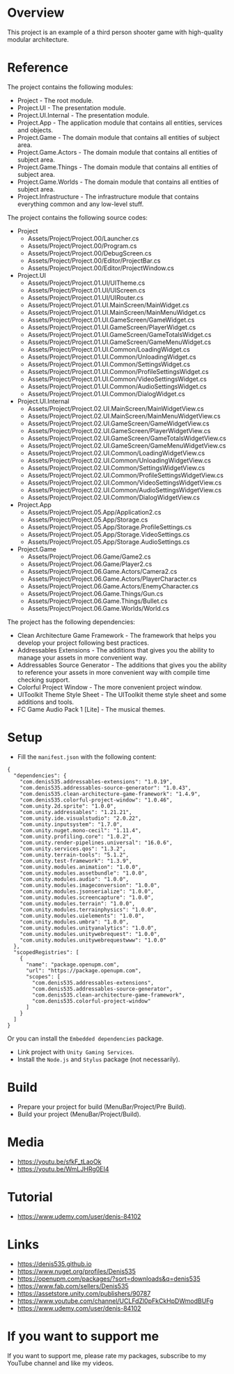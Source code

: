 # Overview
This project is an example of a third person shooter game with high-quality modular architecture.

# Reference
The project contains the following modules:
- Project                - The root module.
- Project.UI             - The presentation module.
- Project.UI.Internal    - The presentation module.
- Project.App            - The application module that contains all entities, services and objects.
- Project.Game           - The domain module that contains all entities of subject area.
- Project.Game.Actors    - The domain module that contains all entities of subject area.
- Project.Game.Things    - The domain module that contains all entities of subject area.
- Project.Game.Worlds    - The domain module that contains all entities of subject area.
- Project.Infrastructure - The infrastructure module that contains everything common and any low-level stuff.

The project contains the following source codes:
- Project
  - Assets/Project/Project.00/Launcher.cs
  - Assets/Project/Project.00/Program.cs
  - Assets/Project/Project.00/DebugScreen.cs
  - Assets/Project/Project.00/Editor/ProjectBar.cs
  - Assets/Project/Project.00/Editor/ProjectWindow.cs
- Project.UI
  - Assets/Project/Project.01.UI/UITheme.cs
  - Assets/Project/Project.01.UI/UIScreen.cs
  - Assets/Project/Project.01.UI/UIRouter.cs
  - Assets/Project/Project.01.UI.MainScreen/MainWidget.cs
  - Assets/Project/Project.01.UI.MainScreen/MainMenuWidget.cs
  - Assets/Project/Project.01.UI.GameScreen/GameWidget.cs
  - Assets/Project/Project.01.UI.GameScreen/PlayerWidget.cs
  - Assets/Project/Project.01.UI.GameScreen/GameTotalsWidget.cs
  - Assets/Project/Project.01.UI.GameScreen/GameMenuWidget.cs
  - Assets/Project/Project.01.UI.Common/LoadingWidget.cs
  - Assets/Project/Project.01.UI.Common/UnloadingWidget.cs
  - Assets/Project/Project.01.UI.Common/SettingsWidget.cs
  - Assets/Project/Project.01.UI.Common/ProfileSettingsWidget.cs
  - Assets/Project/Project.01.UI.Common/VideoSettingsWidget.cs
  - Assets/Project/Project.01.UI.Common/AudioSettingsWidget.cs
  - Assets/Project/Project.01.UI.Common/DialogWidget.cs
- Project.UI.Internal
  - Assets/Project/Project.02.UI.MainScreen/MainWidgetView.cs
  - Assets/Project/Project.02.UI.MainScreen/MainMenuWidgetView.cs
  - Assets/Project/Project.02.UI.GameScreen/GameWidgetView.cs
  - Assets/Project/Project.02.UI.GameScreen/PlayerWidgetView.cs
  - Assets/Project/Project.02.UI.GameScreen/GameTotalsWidgetView.cs
  - Assets/Project/Project.02.UI.GameScreen/GameMenuWidgetView.cs
  - Assets/Project/Project.02.UI.Common/LoadingWidgetView.cs
  - Assets/Project/Project.02.UI.Common/UnloadingWidgetView.cs
  - Assets/Project/Project.02.UI.Common/SettingsWidgetView.cs
  - Assets/Project/Project.02.UI.Common/ProfileSettingsWidgetView.cs
  - Assets/Project/Project.02.UI.Common/VideoSettingsWidgetView.cs
  - Assets/Project/Project.02.UI.Common/AudioSettingsWidgetView.cs
  - Assets/Project/Project.02.UI.Common/DialogWidgetView.cs
- Project.App
  - Assets/Project/Project.05.App/Application2.cs
  - Assets/Project/Project.05.App/Storage.cs
  - Assets/Project/Project.05.App/Storage.ProfileSettings.cs
  - Assets/Project/Project.05.App/Storage.VideoSettings.cs
  - Assets/Project/Project.05.App/Storage.AudioSettings.cs
- Project.Game
  - Assets/Project/Project.06.Game/Game2.cs
  - Assets/Project/Project.06.Game/Player2.cs
  - Assets/Project/Project.06.Game.Actors/Camera2.cs
  - Assets/Project/Project.06.Game.Actors/PlayerCharacter.cs
  - Assets/Project/Project.06.Game.Actors/EnemyCharacter.cs
  - Assets/Project/Project.06.Game.Things/Gun.cs
  - Assets/Project/Project.06.Game.Things/Bullet.cs
  - Assets/Project/Project.06.Game.Worlds/World.cs

The project has the following dependencies:
- Clean Architecture Game Framework - The framework that helps you develop your project following best practices.
- Addressables Extensions           - The additions that gives you the ability to manage your assets in more convenient way.
- Addressables Source Generator     - The additions that gives you the ability to reference your assets in more convenient way with compile time checking support.
- Colorful Project Window           - The more convenient project window.
- UIToolkit Theme Style Sheet       - The UIToolkit theme style sheet and some additions and tools.
- FC Game Audio Pack 1 [Lite]       - The musical themes.

# Setup
- Fill the ```manifest.json``` with the following content:
```
{
  "dependencies": {
    "com.denis535.addressables-extensions": "1.0.19",
    "com.denis535.addressables-source-generator": "1.0.43",
    "com.denis535.clean-architecture-game-framework": "1.4.9",
    "com.denis535.colorful-project-window": "1.0.46",
    "com.unity.2d.sprite": "1.0.0",
    "com.unity.addressables": "1.21.21",
    "com.unity.ide.visualstudio": "2.0.22",
    "com.unity.inputsystem": "1.7.0",
    "com.unity.nuget.mono-cecil": "1.11.4",
    "com.unity.profiling.core": "1.0.2",
    "com.unity.render-pipelines.universal": "16.0.6",
    "com.unity.services.qos": "1.3.2",
    "com.unity.terrain-tools": "5.1.2",
    "com.unity.test-framework": "1.3.9",
    "com.unity.modules.animation": "1.0.0",
    "com.unity.modules.assetbundle": "1.0.0",
    "com.unity.modules.audio": "1.0.0",
    "com.unity.modules.imageconversion": "1.0.0",
    "com.unity.modules.jsonserialize": "1.0.0",
    "com.unity.modules.screencapture": "1.0.0",
    "com.unity.modules.terrain": "1.0.0",
    "com.unity.modules.terrainphysics": "1.0.0",
    "com.unity.modules.uielements": "1.0.0",
    "com.unity.modules.umbra": "1.0.0",
    "com.unity.modules.unityanalytics": "1.0.0",
    "com.unity.modules.unitywebrequest": "1.0.0",
    "com.unity.modules.unitywebrequestwww": "1.0.0"
  },
  "scopedRegistries": [
    {
      "name": "package.openupm.com",
      "url": "https://package.openupm.com",
      "scopes": [
        "com.denis535.addressables-extensions",
        "com.denis535.addressables-source-generator",
        "com.denis535.clean-architecture-game-framework",
        "com.denis535.colorful-project-window"
      ]
    }
  ]
}
```
Or you can install the ```Embedded dependencies``` package.
- Link project with ```Unity Gaming Services```.
- Install the ```Node.js``` and ```Stylus``` package (not necessarily).

# Build
- Prepare your project for build (MenuBar/Project/Pre Build).
- Build your project (MenuBar/Project/Build).

# Media
- https://youtu.be/sfkF_tLaoOk
- https://youtu.be/WmLJHRg0EI4

# Tutorial
- https://www.udemy.com/user/denis-84102

# Links
- https://denis535.github.io
- https://www.nuget.org/profiles/Denis535
- https://openupm.com/packages/?sort=downloads&q=denis535
- https://www.fab.com/sellers/Denis535
- https://assetstore.unity.com/publishers/90787
- https://www.youtube.com/channel/UCLFdZl0pFkCkHpDWmodBUFg
- https://www.udemy.com/user/denis-84102

# If you want to support me
If you want to support me, please rate my packages, subscribe to my YouTube channel and like my videos.
